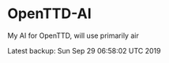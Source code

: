 # OpenTTD-AI
My AI for OpenTTD, will use primarily air

Latest backup: Sun Sep 29 06:58:02 UTC 2019
